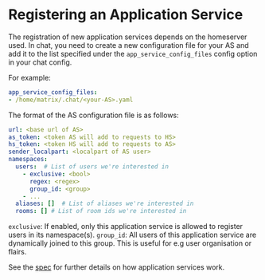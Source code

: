 # Registering an Application Service

The registration of new application services depends on the homeserver used. 
In chat, you need to create a new configuration file for your AS and add it
to the list specified under the `app_service_config_files` config
option in your chat config.

For example:

```yaml
app_service_config_files:
- /home/matrix/.chat/<your-AS>.yaml
```

The format of the AS configuration file is as follows:

```yaml
url: <base url of AS>
as_token: <token AS will add to requests to HS>
hs_token: <token HS will add to requests to AS>
sender_localpart: <localpart of AS user>
namespaces:
  users:  # List of users we're interested in
    - exclusive: <bool>
      regex: <regex>
      group_id: <group>
    - ...
  aliases: []  # List of aliases we're interested in
  rooms: [] # List of room ids we're interested in
```

`exclusive`: If enabled, only this application service is allowed to register users in its namespace(s).
`group_id`: All users of this application service are dynamically joined to this group. This is useful for e.g user organisation or flairs.

See the [spec](https://matrix.org/docs/spec/application_service/unstable.html) for further details on how application services work.
